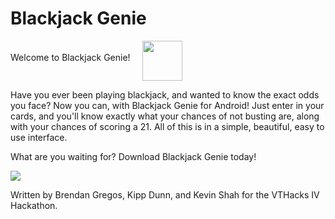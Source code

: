 # Blackjack Genie
Welcome to Blackjack Genie! &zwnj; &zwnj; &zwnj; &zwnj; <img src="https://dl.dropboxusercontent.com/u/30481155/blackjackgenie%20%282%29.png" width="64" height="64" align="middle"/>

Have you ever been playing blackjack, and wanted to know the exact odds you face? Now you can, with Blackjack Genie for Android! Just enter in your cards, and you'll know exactly what your chances of not busting are, along with your chances of scoring a 21. All of this is in a simple, beautiful, easy to use interface.

What are you waiting for? Download Blackjack Genie today!

<img src="https://dl.dropboxusercontent.com/u/30481155/Screenshot%20from%202017-02-19%2010-39-56.png">

Written by Brendan Gregos, Kipp Dunn, and Kevin Shah for the VTHacks IV Hackathon.

